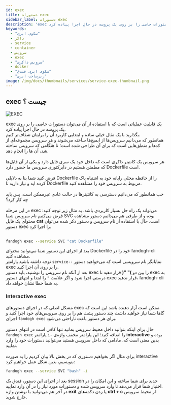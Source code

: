 ```yaml
---
id: exec
title: دستورات exec
sidebar_label: دستورات exec
description: 'exec یک قابلیت عملیاتی است که با استفاده از آن می‌توان دستورات خاصی را بر روی یک پروسه در حال اجرا پیاده کرد.'
keywords:
  - "سکوی ابری"
  - داکر
  - service
  - container
  - سرویس
  - exec
  - "سرویس داکری"
  - docker
  - "سکوی ابری فندق"
  - "زیرساخت ابری"
image: /img/docs/thumbnails/services/service-exec-thumbnail.png
---
```


## exec چیست ؟

![EXEC](/img/docs/exec.svg "EXEC")

exec یک قابلیت عملیاتی است که با استفاده از آن می‌توان دستورات خاصی را بر روی یک پروسه در حال اجرا پیاده کرد. <br/>
بگذارید با یک مثال خیلی ساده و ابتدایی کاربرد آن را برایتان شفاف‌تر کنیم.<br/>
همانظور که می‌دانیم سرویس‌ها از ایمیج‌ها ساخته می‌شوند و هر سرویس مجموعه‌ای از کدها و منطق‌هایی است که برای آن طراحی شده است؛ تا هنگامی که سرویس ساخته شد، آن ها را انجام دهد.<br/><br/>
هر سرویس یک کانتینر داکری است که داخل خود یک سری فایل دارد و یکی از آن‌ فایل‌ها که مطمئن هستیم در دایرکتوری سرویس ما حضور دارد Dockerfile است.<br/><br/>
فرض کنید شما بنا به دلایلی Dockerfile را از حافظه محلی رایانه خود به اشتباه پاک کرده اید و نیاز دارید تا Dockerfile مربوط به سرویس خود را مشاهده کنید.<br/><br/>
خب همانطور که می‌دانیم دسترسی به کانتینرها در حالت عادی غیرممکن است، پس باید چه کار کرد؟<br/><br/>
در این مرحله exec می‌تواند یک راه حل بسیار کاربردی باشد. به مثال زیر توجه کنید:
فرض می‌کنیم نام سرویس شما SVC بوده و از طرفی هم می‌دانیم دستور مشاهده محتوای یک فایل **cat** است. حال با استفاده از نام سرویس و دستور ذکر شده می‌توان دستور exec را اجرا کرد.<br/><br/>

```bash
fandogh exec --service SVC "cat Dockerfile"
```

بعد از اجرای این دستور شما می‌توانید محتوای Dockerfile خود را در fandogh-cli مشاهده کنید.<br/>
توجه داشته باشید پارامتر `service--` نمایانگر نام سرویسی است که می‌خواهید دستور exec را بر روی آن اجرا کنید.<br/>
بعد از آنکه نام سرویس را نوشتید، باید دستور exec را بین دو **)" "(** قرار دهید تا exec به درستی اجرا شود و اگر علامت `"‍` را ابتدا و انتهای دستور exec قرار ندهید، fandogh-cli به شما خطا نشان خواهد داد.

### Interactive exec
مشکل اصلی که در اجرای دستورهای exec ممکن است آزار دهنده باشد این است که گاها شما نیاز خواهید داشت چند دستور پشت هم را بر روی سرویس‌های خود اجرا کنید و اجرای `fandogh exec` برای هر دستور باعث ناراحتی می‌شود.<br/><br/>
حال برای اینکه بتوانید داخل محیط سرویس بمانید تنها کافی است در انتهای دستور `fandogh exec` پارامتر `i-` را اضافه کنید؛ این پارامتر مخفف واژه‌ی **interactive** بوده و بدین معنی است که، مادامی که داخل سرویس هستید می‌توانید دستورات خود را وارد نمایید.<br/><br/>
برای مثال اگر بخواهیم دستوری که در بخش بالا بیان کردیم را به صورت interactive بنویسیم، بدین شکل عمل خواهیم کرد:<br/>

```bash
fandogh exec --service SVC "bash" -i
```
بعد از اجرای این دستور، فندق یک session جدید برای شما ساخته و این امکان را در اختیار شما قرار می‌دهد تا وارد سرویس شده و دستورات مورد نیاز را در آن وارد نمایید.<br/>
در آخر هم می‌توانید با نوشتن واژه **exit** یا زدن دکمه‌های **ctrl + c** از محیط سرویس خارج شوید.